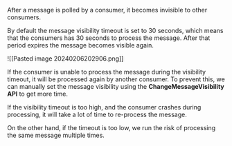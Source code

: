 After a message is polled by a consumer, it becomes invisible to other consumers.

By default the message visibility timeout is set to 30 seconds, which means that the consumers has 30 seconds to process the message. After that period expires the message becomes visible again.

![[Pasted image 20240206202906.png]]

If the consumer is unable to process the message during the visibility timeout, it will be processed again by another consumer. To prevent this, we can manually set the message visibility using the **ChangeMessageVisibility API** to get more time.

If the visibility timeout is too high, and the consumer crashes during processing, it will take a lot of time to re-process the message.

On the other hand, if the timeout is too low, we run the risk of processing the same message multiple times.